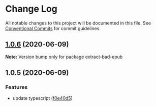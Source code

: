 # Change Log

All notable changes to this project will be documented in this file.
See [Conventional Commits](https://conventionalcommits.org) for commit guidelines.

## [1.0.6](https://github.com/bluelovers/ws-epub/compare/extract-bad-epub@1.0.5...extract-bad-epub@1.0.6) (2020-06-09)

**Note:** Version bump only for package extract-bad-epub





## 1.0.5 (2020-06-09)


### Features

* update typescript ([f0e40d5](https://github.com/bluelovers/ws-epub/commit/f0e40d5bc786e99112c8d65c09754a184e5e70c9))
